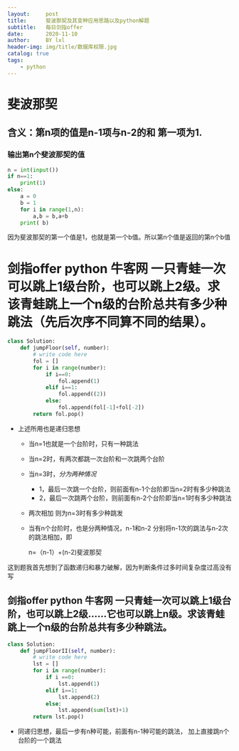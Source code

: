 ```yaml
---
layout:     post
title:      斐波那契及其变种应用思路以及python解题
subtitle:   每日剑指offer
date:       2020-11-10
author:     BY lxl
header-img: img/title/数据库权限.jpg
catalog: true
tags:
    - python
---
```


#                           斐波那契

##  含义：第n项的值是n-1项与n-2的和 第一项为1.

###  输出第n个斐波那契的值

```python
n = int(input())
if n==1:
	print(1)
else:
    a = 0
    b = 1
	for i in range(1,n):
		a,b = b,a+b
	print( b)        
```

因为斐波那契的第一个值是1，也就是第一个b值。所以第n个值是返回的第n个b值



# 剑指offer python 牛客网 一只青蛙一次可以跳上1级台阶，也可以跳上2级。求该青蛙跳上一个n级的台阶总共有多少种跳法（先后次序不同算不同的结果）。

```python
class Solution:
    def jumpFloor(self, number):
        # write code here
        fol = []
        for i in range(number):
            if i==0:
                fol.append(1)
            elif i==1:
                fol.append((2))
            else:
                fol.append(fol[-1]+fol[-2])
        return fol.pop()
```

- 上述所用也是递归思想

  - 当n=1也就是一个台阶时，只有一种跳法 

  - 当n=2时，有两次都跳一次台阶和一次跳两个台阶

  - 当n=3时，<em>分为两种情况</em>

    - 1，最后一次跳一个台阶，则前面有n-1个台阶即当n=2时有多少种跳法
    - 2，最后一次跳两个台阶，则前面有n-2个台阶即当n=1时有多少种跳法

  - 两次相加 则为n=3时有多少种跳发

  - 当有n个台阶时，也是分两种情况，n-1和n-2 分别将n-1次的跳法与n-2次的跳法相加，即

    n=（n-1）+(n-2)斐波那契

这到题我首先想到了函数递归和暴力破解，因为判断条件过多时间复杂度过高没有写

##  剑指offer python 牛客网 一只青蛙一次可以跳上1级台阶，也可以跳上2级……它也可以跳上n级。求该青蛙跳上一个n级的台阶总共有多少种跳法。

```python
class Solution:
    def jumpFloorII(self, number):
        # write code here
        lst = []
        for i in range(number):
            if i ==0:
                lst.append(1)
            elif i==1:
                lst.append(2)
            else:
                lst.append(sum(lst)+1)
        return lst.pop()
```

- 同递归思想，最后一步有n种可能，前面有n-1种可能的跳法， 加上直接跳n个台阶的一个跳法